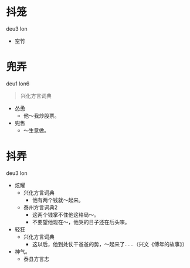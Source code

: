 # 抖笼
deu3 lon
- 空竹

# 兜弄
deu1 lon6
> 兴化方言词典
- 怂恿
  - 他～我炒股票。
- 兜售
  - ～生意做。

# 抖弄
deu3 lon
+ 炫耀
  * 兴化方言词典
    - 他有两个钱就～起来。
  * 泰州方言词典2
    - 这两个钱掌不住他这格局～。
    - 不要望他现在～，他哭的日子还在后头唻。
+ 轻狂
  * 兴化方言词典
    - 这以后，他到处仗干爸爸的势，～起来了……（兴文《傅年的故事》）
+ 神气。
  * 泰县方言志
